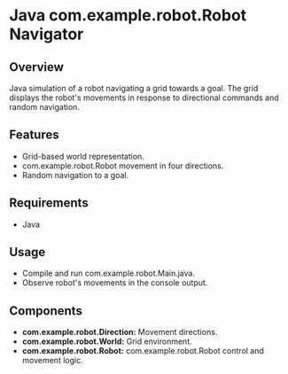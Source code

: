 # Java com.example.robot.Robot Navigator

## Overview
Java simulation of a robot navigating a grid towards a goal. The grid displays the robot's movements in response to directional commands and random navigation.

## Features
- Grid-based world representation.
- com.example.robot.Robot movement in four directions.
- Random navigation to a goal.

## Requirements
- Java

## Usage
- Compile and run com.example.robot.Main.java.
- Observe robot's movements in the console output.

## Components
- **com.example.robot.Direction:** Movement directions.
- **com.example.robot.World:** Grid environment.
- **com.example.robot.Robot:** com.example.robot.Robot control and movement logic.
